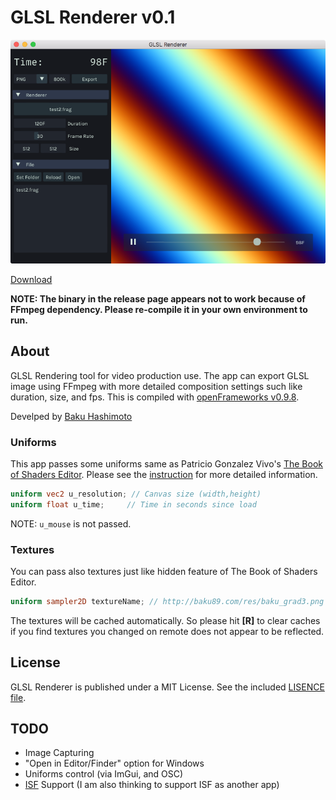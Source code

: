 # GLSL Renderer <!--VERSION-->v0.1<!--/VERSION-->

![](./doc/app_window.png)

[Download](https://github.com/baku89/GLSLRenderer/releases)

**NOTE: The binary in the release page appears not to work because of FFmpeg dependency. Please re-compile it in your own environment to run.**

## About

GLSL Rendering tool for video production use. The app can export GLSL image using FFmpeg with more detailed composition settings such like duration, size, and fps. This is compiled with [openFrameworks v0.9.8](http://openframeworks.cc/).

Develped by [Baku Hashimoto](http://baku89.com)

### Uniforms

This app passes some uniforms same as Patricio Gonzalez Vivo's [The Book of Shaders Editor](http://editor.thebookofshaders.com/). Please see the [instruction](http://thebookofshaders.com/03/) for more detailed information.

```glsl
uniform vec2 u_resolution; // Canvas size (width,height)
uniform float u_time;     // Time in seconds since load 
```

NOTE: `u_mouse` is not passed.

### Textures

You can pass also textures just like hidden feature of The Book of Shaders Editor.

```glsl
uniform sampler2D textureName; // http://baku89.com/res/baku_grad3.png
```

The textures will be cached automatically. So please hit **[R]** to clear caches if you find textures you changed on remote does not appear to be reflected.

## License

GLSL Renderer is published under a MIT License. See the included [LISENCE file](./LICENSE).

## TODO

* Image Capturing
* "Open in Editor/Finder" option for Windows
* Uniforms control (via ImGui, and OSC)
* [ISF](https://www.interactiveshaderformat.com/) Support (I am also thinking to support ISF as another app)
